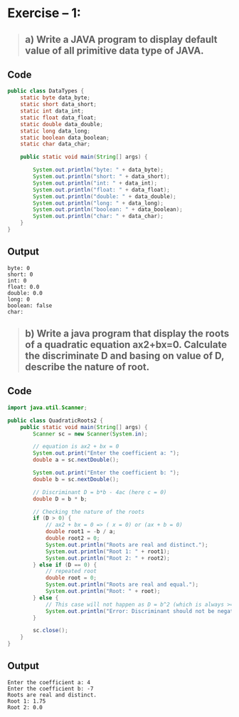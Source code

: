 # Exercise – 1:

> ## a) Write a JAVA program to display default value of all primitive data type of JAVA.

## Code

```java
public class DataTypes {
	static byte data_byte;
	static short data_short;
	static int data_int;
	static float data_float;
	static double data_double;
	static long data_long;
	static boolean data_boolean;
	static char data_char;

	public static void main(String[] args) {

		System.out.println("byte: " + data_byte);
		System.out.println("short: " + data_short);
		System.out.println("int: " + data_int);
		System.out.println("float: " + data_float);
		System.out.println("double: " + data_double);
		System.out.println("long: " + data_long);
		System.out.println("boolean: " + data_boolean);
		System.out.println("char: " + data_char);
	}
}

```

## Output

```text
byte: 0
short: 0
int: 0
float: 0.0
double: 0.0
long: 0
boolean: false
char:
```

> ## b) Write a java program that display the roots of a quadratic equation ax2+bx=0. Calculate the discriminate D and basing on value of D, describe the nature of root.

## Code

```java
import java.util.Scanner;

public class QuadraticRoots2 {
    public static void main(String[] args) {
        Scanner sc = new Scanner(System.in);

        // equation is ax2 + bx = 0
        System.out.print("Enter the coefficient a: ");
        double a = sc.nextDouble();

        System.out.print("Enter the coefficient b: ");
        double b = sc.nextDouble();

        // Discriminant D = b*b - 4ac (here c = 0)
        double D = b * b;

        // Checking the nature of the roots
        if (D > 0) {
            // ax2 + bx = 0 => ( x = 0) or (ax + b = 0)
            double root1 = -b / a;
            double root2 = 0;
            System.out.println("Roots are real and distinct.");
            System.out.println("Root 1: " + root1);
            System.out.println("Root 2: " + root2);
        } else if (D == 0) {
            // repeated root
            double root = 0;
            System.out.println("Roots are real and equal.");
            System.out.println("Root: " + root);
        } else {
            // This case will not happen as D = b^2 (which is always >= 0)
            System.out.println("Error: Discriminant should not be negative.");
        }

        sc.close();
    }
}

```

## Output

```text
Enter the coefficient a: 4
Enter the coefficient b: -7
Roots are real and distinct.
Root 1: 1.75
Root 2: 0.0
```
